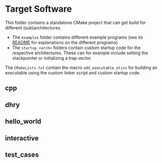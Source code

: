 
# Target Software

This folder contains a standalone CMake project that can get build for different (sub)architectures.

- The `examples` folder contains different example programs (see its [README](examples/README.md) for explanations on the different programs)
- The `startup_<arch>` folders contain custom startup code for the respective architectures. These can for example include setting the stackpointer or initializing a trap vector.

The `CMakeLists.txt` contain the macro `add_executable_etiss` for building an executable using the custom linker script and custom startup code.

## cpp
## dhry
## hello_world
## interactive
## test_cases

